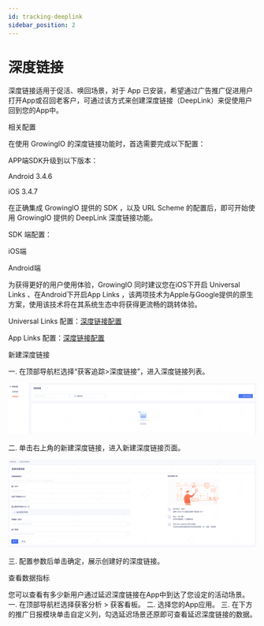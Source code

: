 ```yaml
---
id: tracking-deeplink
sidebar_position: 2 
---
```


# 深度链接

深度链接适用于促活、唤回场景，对于 App 已安装，希望通过广告推广促进用户打开App或召回老客户，可通过该方式来创建深度链接（DeepLink）来促使用户回到您的App中。


相关配置


在使用 GrowingIO 的深度链接功能时，首选需要完成以下配置：

APP端SDK升级到以下版本：

Android 3.4.6

iOS 3.4.7

在正确集成 GrowingIO 提供的 SDK ，以及 URL Scheme 的配置后，即可开始使用 GrowingIO 提供的 DeepLink 深度链接功能。

SDK 端配置：

iOS端

Android端

为获得更好的用户使用体验，GrowingIO 同时建议您在iOS下开启 Universal Links 、在Android下开启App Links ，该两项技术为Apple与Google提供的原生方案，使用该技术将在其系统生态中将获得更流畅的跳转体验。

Universal Links 配置：​[深度链接配置](./acquisition-configuration#%E6%B7%B1%E5%BA%A6%E9%93%BE%E6%8E%A5%E9%85%8D%E7%BD%AE)

App Links 配置：​[深度链接配置](./acquisition-configuration#%E6%B7%B1%E5%BA%A6%E9%93%BE%E6%8E%A5%E9%85%8D%E7%BD%AE)

新建深度链接

一. 在顶部导航栏选择“获客追踪>深度链接”，进入深度链接列表。

![图 1](/img/pic_1677211751668_tracking-deeplink.png)  

二. 单击右上角的新建深度链接，进入新建深度链接页面。

![图 2](/img/pic_1677211797713_tracking-deeplink.png)  

三. 配置参数后单击确定，展示创建好的深度链接。

查看数据指标

您可以查看有多少新用户通过延迟深度链接在App中到达了您设定的活动场景。
一. 在顶部导航栏选择获客分析 > 获客看板。
二. 选择您的App应用。
三. 在下方的推广日报模块单击自定义列，勾选延迟场景还原即可查看延迟深度链接的数据。
